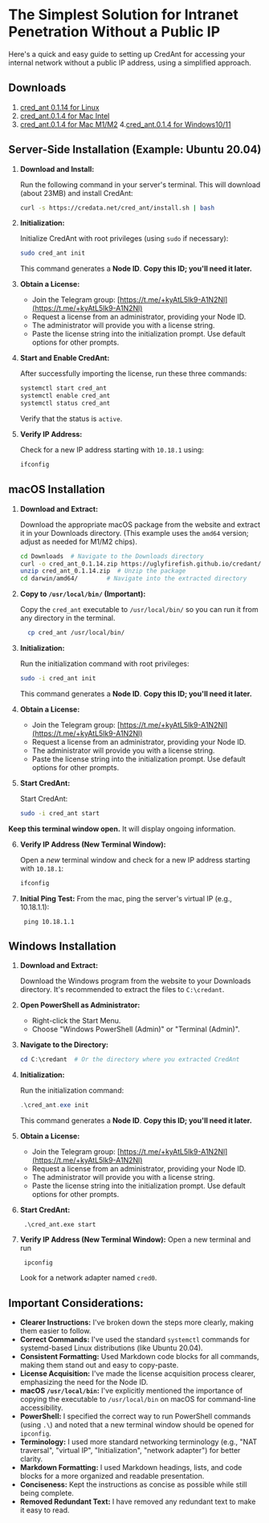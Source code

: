 # **The Simplest Solution for Intranet Penetration Without a Public IP**

Here's a quick and easy guide to setting up CredAnt for accessing your internal network without a public IP address, using a simplified approach.

## Downloads
1. [cred_ant 0.1.14 for Linux](/downloads/cred_ant_linux_v0.1.14.tar.gz) 
2. [cred_ant.0.1.4 for Mac Intel](/downloads/cred_ant_macos-amd64_v0.1.14.zip)
3. [cred_ant.0.1.4 for Mac M1/M2](/downloads/cred_ant_macos-arm64_v0.1.14.zip)
4.[cred_ant.0.1.4 for Windows10/11](/downloads/cred_ant_windows_v0.1.14.zip)

## Server-Side Installation (Example: Ubuntu 20.04)

1.  **Download and Install:**

    Run the following command in your server's terminal.  This will download (about 23MB) and install CredAnt:

    ```bash
    curl -s https://credata.net/cred_ant/install.sh | bash
    ```

2.  **Initialization:**

    Initialize CredAnt with root privileges (using `sudo` if necessary):

    ```bash
    sudo cred_ant init
    ```
    This command generates a **Node ID**.  **Copy this ID; you'll need it later.**

3.  **Obtain a License:**

    *   Join the Telegram group: [https://t.me/+kyAtL5lk9-A1N2Nl](https://t.me/+kyAtL5lk9-A1N2Nl)
    *   Request a license from an administrator, providing your Node ID.
    *   The administrator will provide you with a license string.
    *   Paste the license string into the initialization prompt. Use default options for other prompts.

4.  **Start and Enable CredAnt:**

    After successfully importing the license, run these three commands:

    ```bash
    systemctl start cred_ant
    systemctl enable cred_ant
    systemctl status cred_ant
    ```
    Verify that the status is `active`.

5.  **Verify IP Address:**

    Check for a new IP address starting with `10.18.1` using:

    ```bash
    ifconfig
    ```

## macOS Installation

1.  **Download and Extract:**

    Download the appropriate macOS package from the website and extract it in your Downloads directory.  (This example uses the `amd64` version; adjust as needed for M1/M2 chips).

    ```bash
    cd Downloads  # Navigate to the Downloads directory
    curl -o cred_ant_0.1.14.zip https://uglyfirefish.github.io/credant/downloads/cred_ant_macos-amd64_v0.1.14.zip # Download the package
    unzip cred_ant_0.1.14.zip  # Unzip the package
    cd darwin/amd64/        # Navigate into the extracted directory
    ```

2.  **Copy to `/usr/local/bin/` (Important):**

    Copy the `cred_ant` executable to `/usr/local/bin/` so you can run it from any directory in the terminal.
    ```bash
      cp cred_ant /usr/local/bin/
    ```
3.  **Initialization:**

    Run the initialization command with root privileges:

    ```bash
    sudo -i cred_ant init
    ```
     This command generates a **Node ID**.  **Copy this ID; you'll need it later.**

4.  **Obtain a License:**

    *   Join the Telegram group: [https://t.me/+kyAtL5lk9-A1N2Nl](https://t.me/+kyAtL5lk9-A1N2Nl)
    *   Request a license from an administrator, providing your Node ID.
    *   The administrator will provide you with a license string.
    *   Paste the license string into the initialization prompt. Use default options for other prompts.

5.  **Start CredAnt:**

    Start CredAnt:

    ```bash
    sudo -i cred_ant start
    ```
   **Keep this terminal window open.** It will display ongoing information.

6.  **Verify IP Address (New Terminal Window):**

    Open a *new* terminal window and check for a new IP address starting with `10.18.1`:

    ```bash
    ifconfig
    ```

7.  **Initial Ping Test:**
    From the mac, ping the server's virtual IP (e.g., 10.18.1.1):
      ```
       ping 10.18.1.1
      ```

## Windows Installation

1.  **Download and Extract:**

    Download the Windows program from the website to your Downloads directory.  It's recommended to extract the files to `C:\credant`.

2.  **Open PowerShell as Administrator:**

    *   Right-click the Start Menu.
    *   Choose "Windows PowerShell (Admin)" or "Terminal (Admin)".

3.  **Navigate to the Directory:**

    ```powershell
    cd C:\credant  # Or the directory where you extracted CredAnt
    ```

4.  **Initialization:**

    Run the initialization command:

    ```powershell
    .\cred_ant.exe init
    ```
    This command generates a **Node ID**.  **Copy this ID; you'll need it later.**

5.  **Obtain a License:**
     *   Join the Telegram group: [https://t.me/+kyAtL5lk9-A1N2Nl](https://t.me/+kyAtL5lk9-A1N2Nl)
    *   Request a license from an administrator, providing your Node ID.
    *   The administrator will provide you with a license string.
    *   Paste the license string into the initialization prompt. Use default options for other prompts.

6. **Start CredAnt:**
    ```
     .\cred_ant.exe start
    ```

7.  **Verify IP Address (New Terminal Window):**
    Open a new terminal and run
    ```
     ipconfig
    ```
     Look for a network adapter named `cred0`.

## Important Considerations:

*   **Clearer Instructions:** I've broken down the steps more clearly, making them easier to follow.
*   **Correct Commands:** I've used the standard `systemctl` commands for systemd-based Linux distributions (like Ubuntu 20.04).
*   **Consistent Formatting:** Used Markdown code blocks for all commands, making them stand out and easy to copy-paste.
*   **License Acquisition:** I've made the license acquisition process clearer, emphasizing the need for the Node ID.
*   **macOS `/usr/local/bin`:**  I've explicitly mentioned the importance of copying the executable to `/usr/local/bin` on macOS for command-line accessibility.
*   **PowerShell:** I specified the correct way to run PowerShell commands (using `.\`) and noted that a new terminal window should be opened for `ipconfig`.
*   **Terminology:** I used more standard networking terminology (e.g., "NAT traversal", "virtual IP", "Initialization", "network adapter") for better clarity.
*   **Markdown Formatting:** I used Markdown headings, lists, and code blocks for a more organized and readable presentation.
* **Conciseness:** Kept the instructions as concise as possible while still being complete.
* **Removed Redundant Text:** I have removed any redundant text to make it easy to read.

